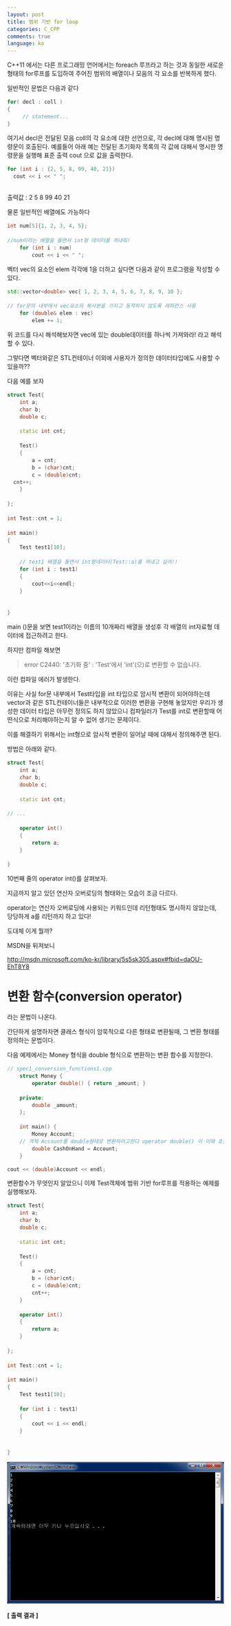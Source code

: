 ```yaml
---
layout: post
title: 범위 기반 for loop
categories: C_CPP
comments: true
language: ko
---
```


C++11 에서는 다른 프로그래밍 언어에서는 foreach 루프라고 하는 것과 동일한 새로운 형태의 for루프를 도입하여 주어진 범위의 배열이나 모음의 각 요소를 반복하게 했다.
 
일반적인 문법은 다음과 같다
 
```cpp
for( decl : coll )
{
     // statement...
}
```
 
여기서 decl은 전달된 모음 coll의 각 요소에 대한 선언으로, 각 decl에 대해 명시된 명령문이 호출된다.
예를들어 아래 예는 전달된 초기화자 목록의 각 값에 대해서 명시한 명령문을 실행해 표준 출력 cout 으로 값을 출력한다.
 
```cpp
for (int i : {2, 5, 8, 99, 40, 21})
  cout << i << " ";
 
```
출력값 :  2 5 8 99 40 21

물론 일반적인 배열에도 가능하다

``` cpp
int num[5]{1, 2, 3, 4, 5};
 
//num이라는 배열을 돌면서 int형 데이터를 꺼내줘!
    for (int i : num)              
        cout << i << " ";
```

벡터 vec의 요소인 elem 각각에 1을 더하고 싶다면 다음과 같이 프로그램을 작성할 수 있다.

```cpp
std::vector<double> vec{ 1, 2, 3, 4, 5, 6, 7, 8, 9, 10 };
 
// for문의 내부에서 vec요소의 복사본을 가지고 동작하지 않도록 레퍼런스 사용
    for (double& elem : vec)   
        elem += 1; 
```

위 코드를 다시 해석해보자면 vec에 있는 double데이터를 하나씩 가져와라! 라고 해석할 수 있다.
 
그렇다면 벡터와같은 STL컨테이너 이외에 사용자가 정의한 데이터타입에도 사용할 수 있을까??

다음 예를 보자

```cpp
struct Test{   
    int a;
    char b;
    double c;
 
    static int cnt;
 
    Test()
    {
        a = cnt;
        b = (char)cnt;
        c = (double)cnt;
  cnt++;
    }
    
};
 
int Test::cnt = 1;
 
int main()
{
    Test test1[10];
 
  	// test1 배열을 돌면서 int형데이터(Test::a)를 꺼내고 싶어!!
    for (int i : test1) 
    {
        cout<<i<<endl;
    }
 
    
}
```

main ()문을 보면
test1이라는 이름의 10개짜리 배열을 생성후
각 배열의 int자료형 데이터에 접근하려고 한다.
 
하지만 컴파일 해보면 

> error C2440: '초기화 중' : 'Test'에서 'int'(으)로 변환할 수 없습니다.

이런 컴파일 에러가 발생한다.

​이유는 사실 for문 내부에서 Test타입을 int 타입으로 암시적 변환이 되어야하는데 vector과 같은 STL컨테이너들은 내부적으로 이러한 변환을 구현해 놓았지만 우리가 생성한 데이터 타입은 아무런 정의도 하지 않았으니 컴파일러가 Test를 int로 변환할때 어떤식으로 처리해야하는지 알 수 없어 생기는 문제이다.
 
이를 해결하기 위해서는 int형으로 암시적 변환이 일어날 때에 대해서 정의해주면 된다.
 
방법은 아래와 같다.

```cpp
struct Test{
    int a;
    char b;
    double c;
 
    static int cnt;
 
// ...
 
    operator int()
    {
        return a;
    }
    
}
```

10번째 줄의 operator int()를 살펴보자.

지금까지 알고 있던 연산자 오버로딩의 형태와는 모습이 조금 다르다.

operator는 연산자 오버로딩에 사용되는 키워드인데 리턴형태도 명시하지 않았는데, 당당하게 a를 리턴까지 하고 있다!

도대체 이게 뭘까?

MSDN을 뒤져보니

<http://msdn.microsoft.com/ko-kr/library/5s5sk305.aspx#fbid=daOU-EhT8Y8>

# 변환 함수(conversion operator)
라는 문법이 나온다.

간단하게 설명하자면
클래스 형식이 암묵적으로 다른 형태로 변환될때, 그 변환 형태를 정의하는 문법이다.

다음 예제에서는 Money 형식을 double 형식으로 변환하는 변환 함수를 지정한다.

```cpp
// spec1_conversion_functions1.cpp
    struct Money {
        operator double() { return _amount; }
 
    private:
        double _amount;
    };
 
    int main() {
        Money Account;
	// 객체 Account를 double형태로 변환하려고한다 operator double() 이 이때 호출됨
        double CashOnHand = Account;  
    }
```

```cpp
cout << (double)Account << endl;
```

변환함수가 무엇인지 알았으니 이제 Test객체에 범위 기반 for루프를 적용하는 예제를 실행해보자.

```cpp
struct Test{
    int a;
    char b;
    double c;
 
    static int cnt;
 
    Test()
    {
        a = cnt;
        b = (char)cnt;
        c = (double)cnt;
        cnt++;
    }
 
    operator int()
    {
        return a;
    }
    
};
 
int Test::cnt = 1;
 
int main()
{
    Test test1[10];
 
    for (int i : test1)
    {
        cout << i << endl;
    }
 
    
}
```

![출력결과](/assets/img/foreach_res.png)

 **\[ 출력 결과 ]**


